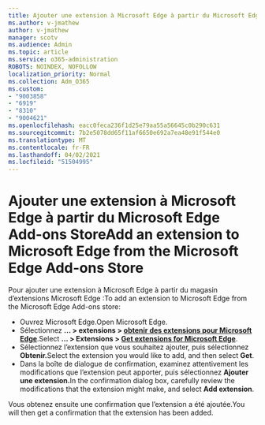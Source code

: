 ```yaml
---
title: Ajouter une extension à Microsoft Edge à partir du Microsoft Edge Add-ons Store
ms.author: v-jmathew
author: v-jmathew
manager: scotv
ms.audience: Admin
ms.topic: article
ms.service: o365-administration
ROBOTS: NOINDEX, NOFOLLOW
localization_priority: Normal
ms.collection: Adm_O365
ms.custom:
- "9003858"
- "6919"
- "8310"
- "9004621"
ms.openlocfilehash: eacc0feca236f1d25e79aa55a56645c0b290c631
ms.sourcegitcommit: 7b2e5078dd65f11af6650e692a7ea48e91f544e0
ms.translationtype: MT
ms.contentlocale: fr-FR
ms.lasthandoff: 04/02/2021
ms.locfileid: "51504995"
---
```

# <a name="add-an-extension-to-microsoft-edge-from-the-microsoft-edge-add-ons-store"></a><span data-ttu-id="8dc5c-102">Ajouter une extension à Microsoft Edge à partir du Microsoft Edge Add-ons Store</span><span class="sxs-lookup"><span data-stu-id="8dc5c-102">Add an extension to Microsoft Edge from the Microsoft Edge Add-ons Store</span></span>

<span data-ttu-id="8dc5c-103">Pour ajouter une extension à Microsoft Edge à partir du magasin d’extensions Microsoft Edge :</span><span class="sxs-lookup"><span data-stu-id="8dc5c-103">To add an extension to Microsoft Edge from the Microsoft Edge Add-ons store:</span></span>

- <span data-ttu-id="8dc5c-104">Ouvrez Microsoft Edge.</span><span class="sxs-lookup"><span data-stu-id="8dc5c-104">Open Microsoft Edge.</span></span>
- <span data-ttu-id="8dc5c-105">Sélectionnez **... > extensions > [obtenir des extensions pour Microsoft Edge](https://go.microsoft.com/fwlink/?linkid=2136408)**.</span><span class="sxs-lookup"><span data-stu-id="8dc5c-105">Select **... > Extensions > [Get extensions for Microsoft Edge](https://go.microsoft.com/fwlink/?linkid=2136408)**.</span></span>
- <span data-ttu-id="8dc5c-106">Sélectionnez l’extension que vous souhaitez ajouter, puis sélectionnez **Obtenir.**</span><span class="sxs-lookup"><span data-stu-id="8dc5c-106">Select the extension you would like to add, and then select **Get**.</span></span>
- <span data-ttu-id="8dc5c-107">Dans la boîte de dialogue de confirmation, examinez attentivement les modifications que l’extension peut apporter, puis sélectionnez **Ajouter une extension.**</span><span class="sxs-lookup"><span data-stu-id="8dc5c-107">In the confirmation dialog box, carefully review the modifications that the extension might make, and select **Add extension**.</span></span>

<span data-ttu-id="8dc5c-108">Vous obtenez ensuite une confirmation que l’extension a été ajoutée.</span><span class="sxs-lookup"><span data-stu-id="8dc5c-108">You will then get a confirmation that the extension has been added.</span></span>
